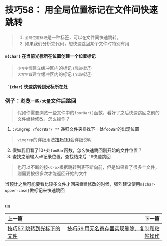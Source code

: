 # 技巧58： 用全局位置标记在文件间快速跳转
> 1. `全局位置标记`是一种标签，可以在文件间快速跳转。
> 2. 如果我们分析完代码，想快速跳回某个文件时特别有用

#### `m{char}` 在当前光标所在位置创建一个位置标记
> `小写字母`建立缓冲区内的标记 (`局部`标记) <br>
> `大写字母`建立缓冲区内的标记 (`全局`标记)

#### `` `{char}`` 快速跳转到光标所在处

### 例子：浏览`一些/大量`文件后跳回
> 假如你需要浏览一些文件中的`foorBar()`函数，看好了之后快速跳回之前的文件继续修改，怎么操作？

1. `:vimgrep /foorBar/ **` 递归文件夹查找下一处`fooBar`的出现位置
> `vimgrep`的详细用法[技巧110]()会详细说明
2. 假如我们看了10+处`fooBar`函数，怎么快速跳回刚开始的文件位置？
3. 查找之前输入`mM`记录位置，查找结束后`` `M``快速跳回
> 也可以不断的按`<C-o>`根据跳转列表不断向前，但是如果看了很多个文件，则需要按很多次才能返回开始的文件<br>

当预计之后可能要看比较多文件才回来继续修改的时候，强烈建议使用`m{char-upper-case}`做标记来快速跳回


<br> gg

|上一篇|下一篇|
|:---|---:|
|[技巧57 跳转到光标下的文件](tip57.md)|[技巧59 用无名寄存器实现删除、复制和粘帖操作](../../part4_register/chapter10_copy_paste/tip59.md)
